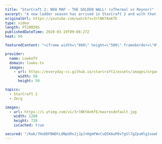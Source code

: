 ```yaml
---
title: "StarCraft 2: NEW MAP - THE GOLDEN WALL! (uThermal vs Reynor)"
excerpt: "A new ladder season has arrived in StarCraft 2 and with that a new ladder season. One of the new maps is called 'Golden Wall LE' and it is definitely a crazy map. As Mineral fields run out, new paths open up. In this professional match of Zerg versus Terran between uThermal and Reynor we immediately"
originalUrl: https://youtube.com/watch?v=3rlNKYAnKfE
type: video
length: PT28M39S
publishedDateTime: 2020-03-19T09:08:27Z
heat: 50

featuredContent: "<iframe width=\"800\" height=\"500\" frameborder=\"0\" src=\"https://www.youtube.com/embed/3rlNKYAnKfE\" allow=\"accelerometer; autoplay; encrypted-media; gyroscope; picture-in-picture\" allowfullscreen></iframe>"

provider:
  name: LowkoTV
  domain: lowko.tv
  images:
    - url: https://everyday-cc.github.io/starcraft2/assets/images/organizations/lowko.tv-50x50.jpg
      width: 50
      height: 50

topics:
  - StarCraft 2
  - Zerg

images:
  - url: https://i.ytimg.com/vi/3rlNKYAnKfE/maxresdefault.jpg
    width: 1280
    height: 720
    isCached: true

secured: "/Kwb/7HobDFBWDtL8NpGRnJjJpJ+HgmFWvCuQ5KAuP0v7gSl7gZpuHlg1xaeD2qmJmyV6SILCyqOgB1Ct5dJmOvGC2F2SNXwdLvACow3GzXemgeRKfmgWy2r13i7rr6ZyKcZbDTuE2lszRePAj/VrK6ea9q9mFTW4SlmS625npGDBWjzKWx7MHcxLkgxobAGEQkmouVwhY0SYVqSFDlOCJGHGfz+zwJN1NTZvc+GkbnE8cSxZrGeJ1ptXUKpw03mRPjWF49HUyTKdUCBnkIFCGYHG0Gk0Bt7R1B23fdYFBjcHeAjP8LXJNWFKjAOxdM6EtMS6XYX8x/N8bb6R0z9OasA7QV/hxlvhpw+P5ojvmQFXoqsTCAsmRK3pVtDlo+LpkUwQ4r0zg9By5zcH6EjQIDw27gLJYbzOu/mZuMxG88AKZjY2PMdNjYrHyv1Im7q;urrVn5XWXpaejdemW7bzbA=="
---
```


